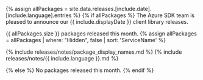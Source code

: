 {% assign allPackages = site.data.releases.[include.date].[include.language].entries %}
{% if allPackages %}
The Azure SDK team is pleased to announce our {{ include.displayDate }} client library releases.

{{ allPackages.size }} packages released this month.
{% assign allPackages = allPackages | where: "Hidden", false | sort: 'ServiceName' %}

{% include releases/notes/package_display_names.md %}
{% include releases/notes/{{ include.language }}.md %}

{% else %}
No packages released this month.
{% endif %}

